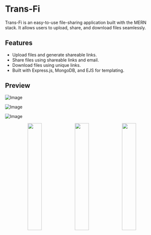 # Trans-Fi

Trans-Fi is an easy-to-use file-sharing application built with the MERN stack. It allows users to upload, share, and download files seamlessly.

## Features

- Upload files and generate shareable links.
- Share files using shareable links and email.
- Download files using unique links.
- Built with Express.js, MongoDB, and EJS for templating.

## Preview

![Image](https://github.com/user-attachments/assets/b040a842-693d-48f9-a85a-1f1586c8c680)

![Image](https://github.com/user-attachments/assets/82765874-0451-4d68-9275-733eceb43905)

![Image](https://github.com/user-attachments/assets/773d4e72-e277-450b-b266-c2dee7453912)

<p align="center">
  <img src="https://github.com/user-attachments/assets/c64004e7-1d9b-4960-9cee-2e53a8ec4121" width="30%">
  <img src="https://github.com/user-attachments/assets/2a94466e-bb42-48b7-ac01-130d5ac45079" width="30%">
  <img src="https://github.com/user-attachments/assets/ee6edfd4-3cbf-420b-8e8d-5e2a30072c44" width="30%">
</p>
